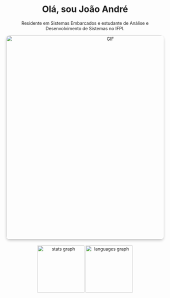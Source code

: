 <h1 align="center">Olá, sou João André</h1>

<p align="center">
  Residente em Sistemas Embarcados e 
  estudante de Análise e Desenvolvimento de Sistemas no IFPI.<br>
</p>

<div align="center">
  <img alt="GIF" src="https://media2.giphy.com/media/v1.Y2lkPTc5MGI3NjExYXhmM243bWpva2JscjlqZWR3OGJ5cnAxMGcwMnZwN3NzOGlveHhkYSZlcD12MV9pbnRlcm5hbF9naWZfYnlfaWQmY3Q9Zw/QNGtIbsXz88V2/giphy.gif" width="650" height="auto" style="border-radius: 10px; box-shadow: 0 4px 8px rgba(0, 0, 0, 0.2); margin-bottom: 20px;" />
</div>

<div align="center">
  <img src="https://github-readme-stats.vercel.app/api?username=JoaoAndreBSantana&hide_title=false&hide_rank=false&show_icons=true&include_all_commits=true&count_private=true&disable_animations=false&theme=dark&bg_color=0d1117&title_color=58a6ff&text_color=c9d1d9&icon_color=58a6ff&border_color=1f6feb&locale=en&hide_border=false&order=1" height="150" alt="stats graph" />
  
  <img src="https://github-readme-stats.vercel.app/api/top-langs?username=JoaoAndreBSantana&locale=en&hide_title=false&layout=compact&card_width=420&langs_count=10&theme=dark&bg_color=0d1117&title_color=58a6ff&text_color=c9d1d9&border_color=1f6feb&hide_border=false&order=2" height="150" alt="languages graph" />
</div>
